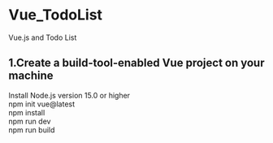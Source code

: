 # Vue_TodoList
Vue.js and Todo List

 ## 1.Create a build-tool-enabled Vue project on your machine

Install Node.js version 15.0 or higher <br>
npm init vue@latest  <br>
npm install <br>
npm run dev <br>
npm run build <br>




    
